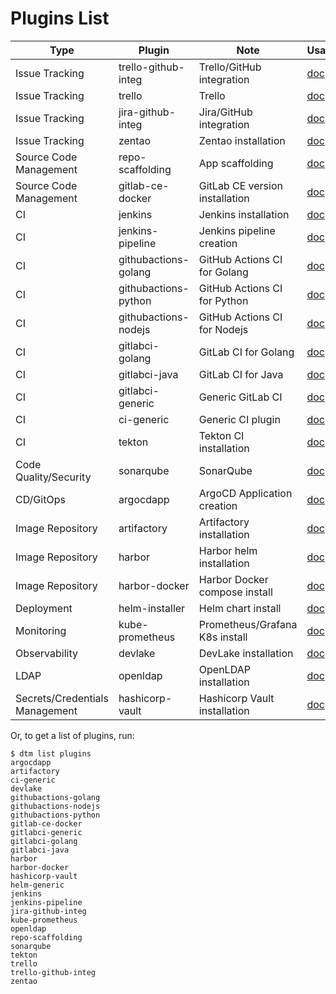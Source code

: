 # Plugins List

| Type                           | Plugin                      | Note                           | Usage/Doc                             |
|--------------------------------|-----------------------------|--------------------------------|---------------------------------------|
| Issue Tracking                 | trello-github-integ         | Trello/GitHub integration      | [doc](trello-github-integ.md)         |
| Issue Tracking                 | trello                      | Trello                         | [doc](trello.md)                      |
| Issue Tracking                 | jira-github-integ           | Jira/GitHub integration        | [doc](jira-github-integ.md)           |
| Issue Tracking                 | zentao                      | Zentao installation            | [doc](zentao.md)                      |
| Source Code Management         | repo-scaffolding            | App scaffolding                | [doc](repo-scaffolding.md)            |
| Source Code Management         | gitlab-ce-docker            | GitLab CE version installation | [doc](gitlab-ce-docker.md)            |
| CI                             | jenkins                     | Jenkins installation           | [doc](jenkins.md)                     |
| CI                             | jenkins-pipeline            | Jenkins pipeline creation      | [doc](jenkins-pipeline.md)            |
| CI                             | githubactions-golang        | GitHub Actions CI for Golang   | [doc](githubactions-golang.md)        |
| CI                             | githubactions-python        | GitHub Actions CI for Python   | [doc](githubactions-python.md)        |
| CI                             | githubactions-nodejs        | GitHub Actions CI for Nodejs   | [doc](githubactions-nodejs.md)        |
| CI                             | gitlabci-golang             | GitLab CI for Golang           | [doc](gitlabci-golang.md)             |
| CI                             | gitlabci-java               | GitLab CI for Java             | [doc](gitlabci-java.md)               |
| CI                             | gitlabci-generic            | Generic GitLab CI              | [doc](gitlabci-generic.md)            |
| CI                             | ci-generic                  | Generic CI plugin              | [doc](ci-generic.md)                  |
| CI                             | tekton                      | Tekton CI installation         | [doc](tekton.md)                      |
| Code Quality/Security          | sonarqube                   | SonarQube                      | [doc](sonarqube.md)
| CD/GitOps                      | argocdapp                   | ArgoCD Application creation    | [doc](argocdapp.md)                   |
| Image Repository               | artifactory                 | Artifactory installation       | [doc](artifactory.md)                 |
| Image Repository               | harbor                      | Harbor helm installation       | [doc](harbor.md)                      |
| Image Repository               | harbor-docker               | Harbor Docker compose install  | [doc](harbor-docker.md)               |
| Deployment                     | helm-installer              | Helm chart install             | [doc](helm-installer.md)               |
| Monitoring                     | kube-prometheus             | Prometheus/Grafana K8s install | [doc](kube-prometheus.md)             |
| Observability                  | devlake                     | DevLake installation           | [doc](devlake.md)                     |
| LDAP                           | openldap                    | OpenLDAP installation          | [doc](openldap.md)                    |
| Secrets/Credentials Management | hashicorp-vault             | Hashicorp Vault installation   | [doc](hashicorp-vault.md)             |

Or, to get a list of plugins, run:

```shell
$ dtm list plugins
argocdapp
artifactory
ci-generic
devlake
githubactions-golang
githubactions-nodejs
githubactions-python
gitlab-ce-docker
gitlabci-generic
gitlabci-golang
gitlabci-java
harbor
harbor-docker
hashicorp-vault
helm-generic
jenkins
jenkins-pipeline
jira-github-integ
kube-prometheus
openldap
repo-scaffolding
sonarqube
tekton
trello
trello-github-integ
zentao
```
